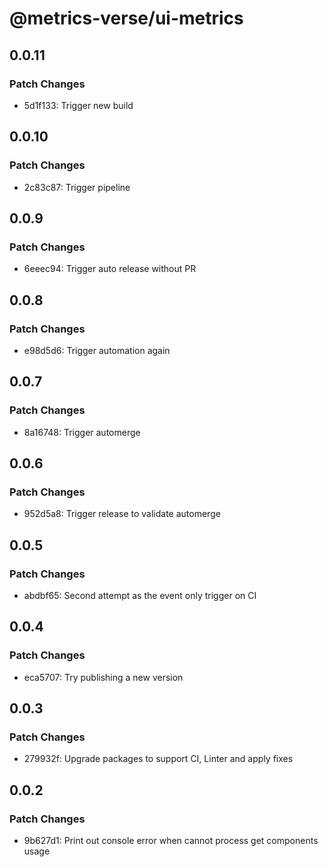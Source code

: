 # @metrics-verse/ui-metrics

## 0.0.11

### Patch Changes

- 5d1f133: Trigger new build

## 0.0.10

### Patch Changes

- 2c83c87: Trigger pipeline

## 0.0.9

### Patch Changes

- 6eeec94: Trigger auto release without PR

## 0.0.8

### Patch Changes

- e98d5d6: Trigger automation again

## 0.0.7

### Patch Changes

- 8a16748: Trigger automerge

## 0.0.6

### Patch Changes

- 952d5a8: Trigger release to validate automerge

## 0.0.5

### Patch Changes

- abdbf65: Second attempt as the event only trigger on CI

## 0.0.4

### Patch Changes

- eca5707: Try publishing a new version

## 0.0.3

### Patch Changes

- 279932f: Upgrade packages to support CI, Linter and apply fixes

## 0.0.2

### Patch Changes

- 9b627d1: Print out console error when cannot process get components usage
